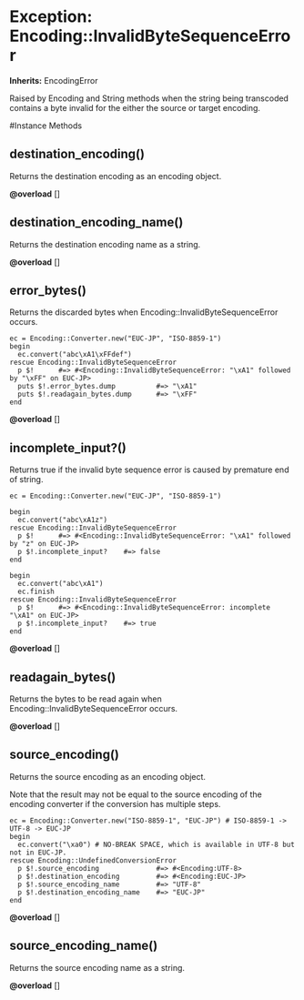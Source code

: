 # Exception: Encoding::InvalidByteSequenceError
**Inherits:** EncodingError
    

Raised by Encoding and String methods when the string being transcoded
contains a byte invalid for the either the source or target encoding.



#Instance Methods
## destination_encoding() [](#method-i-destination_encoding)
Returns the destination encoding as an encoding object.

**@overload** [] 

## destination_encoding_name() [](#method-i-destination_encoding_name)
Returns the destination encoding name as a string.

**@overload** [] 

## error_bytes() [](#method-i-error_bytes)
Returns the discarded bytes when Encoding::InvalidByteSequenceError occurs.

    ec = Encoding::Converter.new("EUC-JP", "ISO-8859-1")
    begin
      ec.convert("abc\xA1\xFFdef")
    rescue Encoding::InvalidByteSequenceError
      p $!      #=> #<Encoding::InvalidByteSequenceError: "\xA1" followed by "\xFF" on EUC-JP>
      puts $!.error_bytes.dump          #=> "\xA1"
      puts $!.readagain_bytes.dump      #=> "\xFF"
    end

**@overload** [] 

## incomplete_input?() [](#method-i-incomplete_input?)
Returns true if the invalid byte sequence error is caused by premature end of
string.

    ec = Encoding::Converter.new("EUC-JP", "ISO-8859-1")

    begin
      ec.convert("abc\xA1z")
    rescue Encoding::InvalidByteSequenceError
      p $!      #=> #<Encoding::InvalidByteSequenceError: "\xA1" followed by "z" on EUC-JP>
      p $!.incomplete_input?    #=> false
    end

    begin
      ec.convert("abc\xA1")
      ec.finish
    rescue Encoding::InvalidByteSequenceError
      p $!      #=> #<Encoding::InvalidByteSequenceError: incomplete "\xA1" on EUC-JP>
      p $!.incomplete_input?    #=> true
    end

**@overload** [] 

## readagain_bytes() [](#method-i-readagain_bytes)
Returns the bytes to be read again when Encoding::InvalidByteSequenceError
occurs.

**@overload** [] 

## source_encoding() [](#method-i-source_encoding)
Returns the source encoding as an encoding object.

Note that the result may not be equal to the source encoding of the encoding
converter if the conversion has multiple steps.

    ec = Encoding::Converter.new("ISO-8859-1", "EUC-JP") # ISO-8859-1 -> UTF-8 -> EUC-JP
    begin
      ec.convert("\xa0") # NO-BREAK SPACE, which is available in UTF-8 but not in EUC-JP.
    rescue Encoding::UndefinedConversionError
      p $!.source_encoding              #=> #<Encoding:UTF-8>
      p $!.destination_encoding         #=> #<Encoding:EUC-JP>
      p $!.source_encoding_name         #=> "UTF-8"
      p $!.destination_encoding_name    #=> "EUC-JP"
    end

**@overload** [] 

## source_encoding_name() [](#method-i-source_encoding_name)
Returns the source encoding name as a string.

**@overload** [] 


